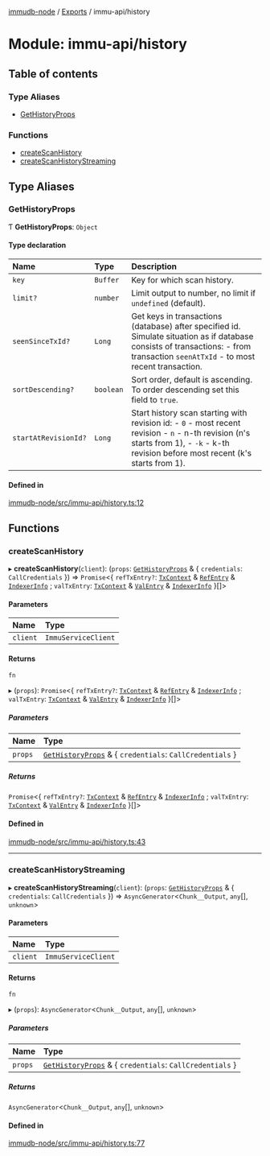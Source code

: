 [immudb-node](../README.md) / [Exports](../modules.md) / immu-api/history

# Module: immu-api/history

## Table of contents

### Type Aliases

- [GetHistoryProps](immu_api_history.md#gethistoryprops)

### Functions

- [createScanHistory](immu_api_history.md#createscanhistory)
- [createScanHistoryStreaming](immu_api_history.md#createscanhistorystreaming)

## Type Aliases

### GetHistoryProps

Ƭ **GetHistoryProps**: `Object`

#### Type declaration

| Name | Type | Description |
| :------ | :------ | :------ |
| `key` | `Buffer` | Key for which scan history. |
| `limit?` | `number` | Limit output to number, no limit if `undefined` (default). |
| `seenSinceTxId?` | `Long` | Get keys in transactions (database) after specified id.    Simulate situation as if database consists of transactions:  - from transaction `seenAtTxId`  - to most recent transaction. |
| `sortDescending?` | `boolean` | Sort order, default is ascending. To order descending set this field to  `true`. |
| `startAtRevisionId?` | `Long` | Start history scan starting with revision id:  - `0` - most recent revision  - `n` - n-th revision (n's starts from 1),  - `-k` - k-th revision before most recent (k's starts from 1). |

#### Defined in

[immudb-node/src/immu-api/history.ts:12](https://github.com/user3232/node-immu-db/blob/2e88686/immudb-node/src/immu-api/history.ts#L12)

## Functions

### createScanHistory

▸ **createScanHistory**(`client`): (`props`: [`GetHistoryProps`](immu_api_history.md#gethistoryprops) & { `credentials`: `CallCredentials`  }) => `Promise`<{ `refTxEntry?`: [`TxContext`](types_TxEntry.md#txcontext) & [`RefEntry`](types_Entry.md#refentry) & [`IndexerInfo`](types_Indexer.md#indexerinfo) ; `valTxEntry`: [`TxContext`](types_TxEntry.md#txcontext) & [`ValEntry`](types_Entry.md#valentry) & [`IndexerInfo`](types_Indexer.md#indexerinfo)  }[]\>

#### Parameters

| Name | Type |
| :------ | :------ |
| `client` | `ImmuServiceClient` |

#### Returns

`fn`

▸ (`props`): `Promise`<{ `refTxEntry?`: [`TxContext`](types_TxEntry.md#txcontext) & [`RefEntry`](types_Entry.md#refentry) & [`IndexerInfo`](types_Indexer.md#indexerinfo) ; `valTxEntry`: [`TxContext`](types_TxEntry.md#txcontext) & [`ValEntry`](types_Entry.md#valentry) & [`IndexerInfo`](types_Indexer.md#indexerinfo)  }[]\>

##### Parameters

| Name | Type |
| :------ | :------ |
| `props` | [`GetHistoryProps`](immu_api_history.md#gethistoryprops) & { `credentials`: `CallCredentials`  } |

##### Returns

`Promise`<{ `refTxEntry?`: [`TxContext`](types_TxEntry.md#txcontext) & [`RefEntry`](types_Entry.md#refentry) & [`IndexerInfo`](types_Indexer.md#indexerinfo) ; `valTxEntry`: [`TxContext`](types_TxEntry.md#txcontext) & [`ValEntry`](types_Entry.md#valentry) & [`IndexerInfo`](types_Indexer.md#indexerinfo)  }[]\>

#### Defined in

[immudb-node/src/immu-api/history.ts:43](https://github.com/user3232/node-immu-db/blob/2e88686/immudb-node/src/immu-api/history.ts#L43)

___

### createScanHistoryStreaming

▸ **createScanHistoryStreaming**(`client`): (`props`: [`GetHistoryProps`](immu_api_history.md#gethistoryprops) & { `credentials`: `CallCredentials`  }) => `AsyncGenerator`<`Chunk__Output`, `any`[], `unknown`\>

#### Parameters

| Name | Type |
| :------ | :------ |
| `client` | `ImmuServiceClient` |

#### Returns

`fn`

▸ (`props`): `AsyncGenerator`<`Chunk__Output`, `any`[], `unknown`\>

##### Parameters

| Name | Type |
| :------ | :------ |
| `props` | [`GetHistoryProps`](immu_api_history.md#gethistoryprops) & { `credentials`: `CallCredentials`  } |

##### Returns

`AsyncGenerator`<`Chunk__Output`, `any`[], `unknown`\>

#### Defined in

[immudb-node/src/immu-api/history.ts:77](https://github.com/user3232/node-immu-db/blob/2e88686/immudb-node/src/immu-api/history.ts#L77)
